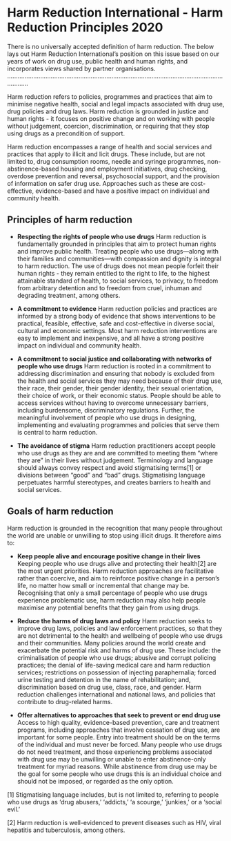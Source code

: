 # Harm Reduction International - Harm Reduction Principles 2020

There is no universally accepted definition of harm reduction. The below lays out Harm Reduction International’s position on this issue based on our years of work on drug use, public health and human rights, and incorporates views shared by partner organisations.   ........................................................................................................................................

Harm reduction refers to policies, programmes and practices that aim to minimise negative health, social and legal impacts associated with drug use, drug policies and drug laws. Harm reduction is grounded in justice and human rights - it focuses on positive change and on working with people without judgement, coercion, discrimination, or requiring that they stop using drugs as a precondition of support.   

Harm reduction encompasses a range of health and social services and practices that apply to illicit and licit drugs. These include, but are not limited to, drug consumption rooms, needle and syringe programmes, non-abstinence-based housing and employment initiatives, drug checking, overdose prevention and reversal, psychosocial support, and the provision of information on safer drug use. Approaches such as these are cost-effective, evidence-based and have a positive impact on individual and community health.

## Principles of harm reduction
- **Respecting the rights of people who use drugs**
  Harm reduction is fundamentally grounded in principles that aim to protect human rights and improve public health. Treating people who use drugs—along with their families and communities—with compassion and dignity is integral to harm reduction. The use of drugs does not mean people forfeit their human rights - they remain entitled to the right to life, to the highest attainable standard of health, to social services, to privacy, to freedom from arbitrary detention and to freedom from cruel, inhuman and degrading treatment, among others.

- **A commitment to evidence**
  Harm reduction policies and practices are informed by a strong body of evidence that shows interventions to be practical, feasible, effective, safe and cost-effective in diverse social, cultural and economic settings. Most harm reduction interventions are easy to implement and inexpensive, and all have a strong positive impact on individual and community health.

- **A commitment to social justice and collaborating with networks of people who use drugs**
  Harm reduction is rooted in a commitment to addressing discrimination and ensuring that nobody is excluded from the health and social services they may need because of their drug use, their race, their gender, their gender identity, their sexual orientation, their choice of work, or their economic status. People should be able to access services without having to overcome unnecessary barriers, including burdensome, discriminatory regulations. Further, the meaningful involvement of people who use drugs in designing, implementing and evaluating programmes and policies that serve them is central to harm reduction.

- **The avoidance of stigma**
  Harm reduction practitioners accept people who use drugs as they are and are committed to meeting them “where they are” in their lives without judgement. Terminology and language should always convey respect and avoid stigmatising terms[1] or divisions between “good” and “bad” drugs. Stigmatising language perpetuates harmful stereotypes, and creates barriers to health and social services.

## Goals of harm reduction
Harm reduction is grounded in the recognition that many people throughout the world are unable or unwilling to stop using illicit drugs. It therefore aims to:

- **Keep people alive and encourage positive change in their lives**
  Keeping people who use drugs alive and protecting their health[2] are the most urgent priorities. Harm reduction approaches are facilitative rather than coercive, and aim to reinforce positive change in a person’s life, no matter how small or incremental that change may be. Recognising that only a small percentage of people who use drugs experience problematic use, harm reduction may also help people maximise any potential benefits that they gain from using drugs.

- **Reduce the harms of drug laws and policy**
  Harm reduction seeks to improve drug laws, policies and law enforcement practices, so that they are not detrimental to the health and wellbeing of people who use drugs and their communities. Many policies around the world create and exacerbate the potential risk and harms of drug use. These include: the criminalisation of people who use drugs; abusive and corrupt policing practices; the denial of life-saving medical care and harm reduction services; restrictions on possession of injecting paraphernalia; forced urine testing and detention in the name of rehabilitation; and, discrimination based on drug use, class, race, and gender. Harm reduction challenges international and national laws, and policies that contribute to drug-related harms.

- **Offer alternatives to approaches that seek to prevent or end drug use**
  Access to high quality, evidence-based prevention, care and treatment programs, including approaches that involve cessation of drug use, are important for some people. Entry into treatment should be on the terms of the individual and must never be forced. Many people who use drugs do not need treatment, and those experiencing problems associated with drug use may be unwilling or unable to enter abstinence-only treatment for myriad reasons. While abstinence from drug use may be the goal for some people who use drugs this is an individual choice and should not be imposed, or regarded as the only option.

[1] Stigmatising language includes, but is not limited to, referring to people who use drugs as ‘drug abusers,’ ‘addicts,’ ‘a scourge,’ ‘junkies,’ or a ‘social evil.’

[2] Harm reduction is well-evidenced to prevent diseases such as HIV, viral hepatitis and tuberculosis, among others.
